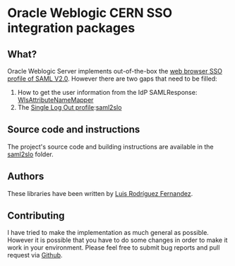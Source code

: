 # Oracle Weblogic CERN SSO integration packages

## What?

Oracle Weblogic Server implements out-of-the-box the [web browser SSO profile of SAML V2.0](http://docs.oasis-open.org/security/saml/Post2.0/sstc-saml-tech-overview-2.0-cd-02.html#5.1.Web%20Browser%20SSO%20Profile|outline). However there are two gaps that need to be filled:

1. How to get the user information from the IdP SAMLResponse: [WlsAttributeNameMapper](https://github.com/cerndb/wls-cern-sso/tree/master/WlsAttributeNameMapper)
2. The [Single Log Out profile](http://docs.oasis-open.org/security/saml/Post2.0/sstc-saml-tech-overview-2.0-cd-02.html):[saml2slo](https://github.com/cerndb/wls-cern-sso/tree/master/saml2slo)

## Source code and instructions

The project's source code and building instructions are available in the [saml2slo](/saml2slo) folder.

## Authors

These libraries have been written by [Luis Rodríguez Fernandez](http://profiles.web.cern.ch/720335).

## Contributing

I have tried to make the implementation as much general as possible. However it is possible that you have to do some changes in order to make it work in your environment. Please feel free to submit bug reports and pull request via [Github](https://github.com/cerndb/wls-cern-sso).  
